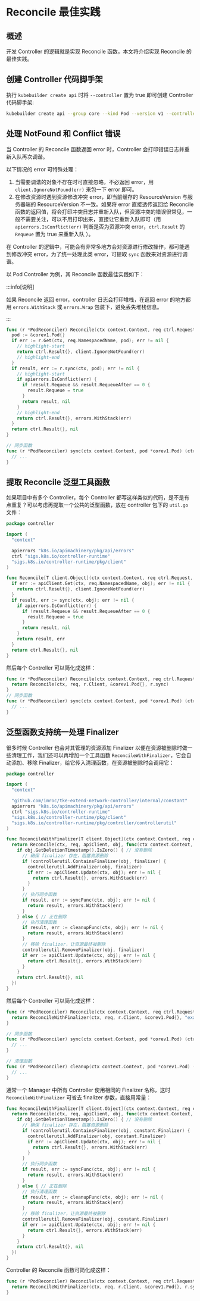 # Reconcile 最佳实践

## 概述

开发 Controller 的逻辑就是实现 Reconcile 函数，本文将介绍实现 Reconcile 的最佳实践。

## 创建 Controller 代码脚手架

执行 `kubebuilder create api` 时将 `--controller` 置为 true 即可创建 Controller 代码脚手架:

```bash
kubebuilder create api --group core --kind Pod --version v1 --controller=true --resource=false
```

## 处理 NotFound 和 Conflict 错误

当 Controller 的 Reconcile 函数返回 error 时，Controller 会打印错误日志并重新入队再次调谐。

以下情况的 error 可特殊处理：
1. 当需要调谐的对象不存在时可直接忽略，不必返回 error，用 `client.IgnoreNotFound(err)` 来包一下 error 即可。
2. 在修改资源时遇到资源修改冲突 error，即当前缓存的 ResourceVersion 与服务器端的 ResourceVersion 不一致。如果将 error 直接透传返回给 Reconcile 函数的返回值，将会打印冲突日志并重新入队，但资源冲突的错误很常见，一般不需要关注，可以不用打印出来，直接让它重新入队即可（用 `apierrors.IsConflict(err)` 判断是否为资源冲突 error，`ctrl.Result` 的 `Requeue` 置为 true 来重新入队 ）。

在 Controller 的逻辑中，可能会有非常多地方会对资源进行修改操作，都可能遇到修改冲突 error，为了统一处理此类 error，可提取 `sync` 函数来对资源进行调谐。

以 Pod Controller 为例，其 Reconcile 函数最佳实践如下：

:::info[说明]

如果 Reconcile 返回 error，controller 日志会打印堆栈，在返回 error 的地方都用 `errors.WithStack` 或 `errors.Wrap` 包装下，避免丢失堆栈信息。

:::

```go showLineNumbers
func (r *PodReconciler) Reconcile(ctx context.Context, req ctrl.Request) (ctrl.Result, error) {
  pod := &corev1.Pod{}
  if err := r.Get(ctx, req.NamespacedName, pod); err != nil {
    // highlight-start
    return ctrl.Result{}, client.IgnoreNotFound(err)
    // highlight-end
  }
  if result, err := r.sync(ctx, pod); err != nil {
    // highlight-start
    if apierrors.IsConflict(err) {
      if !result.Requeue && result.RequeueAfter == 0 {
        result.Requeue = true
      }
      return result, nil
    }
    // highlight-end
    return ctrl.Result{}, errors.WithStack(err)
  }
  return ctrl.Result{}, nil
}

// 同步函数
func (r *PodReconciler) sync(ctx context.Context, pod *corev1.Pod) (ctrl.Result, error) {
  // ...
}
```

## 提取 Reconcile 泛型工具函数

如果项目中有多个 Controller，每个 Controller 都写这样类似的代码，是不是有点重复？可以考虑再提取一个公共的泛型函数，放在 controller 包下的 `util.go` 文件：

```go showLineNumbers
package controller

import (
  "context"

  apierrors "k8s.io/apimachinery/pkg/api/errors"
  ctrl "sigs.k8s.io/controller-runtime"
  "sigs.k8s.io/controller-runtime/pkg/client"
)

func Reconcile[T client.Object](ctx context.Context, req ctrl.Request, apiClient client.Client, obj T, sync func(ctx context.Context, obj T) (ctrl.Result, error)) (ctrl.Result, error) {
  if err := apiClient.Get(ctx, req.NamespacedName, obj); err != nil {
    return ctrl.Result{}, client.IgnoreNotFound(err)
  }
  if result, err := sync(ctx, obj); err != nil {
    if apierrors.IsConflict(err) {
      if !result.Requeue && result.RequeueAfter == 0 {
        result.Requeue = true
      }
      return result, nil
    }
    return result, err
  }
  return ctrl.Result{}, nil
}
```

然后每个 Controller 可以简化成这样：

```go showLineNumbers
func (r *PodReconciler) Reconcile(ctx context.Context, req ctrl.Request) (ctrl.Result, error) {
  return Reconcile(ctx, req, r.Client, &corev1.Pod{}, r.sync)
}
// 同步函数
func (r *PodReconciler) sync(ctx context.Context, pod *corev1.Pod) (ctrl.Result, error) {
  // ...
}
```

## 泛型函数支持统一处理 Finalizer

很多时候 Controller 也会对其管理的资源添加 Finalizer 以便在资源被删除时做一些清理工作，我们还可以再增加一个工具函数 `ReconcileWithFinalizer`，它会自动添加、移除 Finalizer，给它传入清理函数，在资源被删除时会调用它：

```go
package controller

import (
  "context"

  "github.com/imroc/tke-extend-network-controller/internal/constant"
  apierrors "k8s.io/apimachinery/pkg/api/errors"
  ctrl "sigs.k8s.io/controller-runtime"
  "sigs.k8s.io/controller-runtime/pkg/client"
  "sigs.k8s.io/controller-runtime/pkg/controller/controllerutil"
)

func ReconcileWithFinalizer[T client.Object](ctx context.Context, req ctrl.Request, apiClient client.Client, obj T, finalizer string, syncFunc func(ctx context.Context, obj T) (ctrl.Result, error), cleanupFunc func(ctx context.Context, obj T) (ctrl.Result, error)) (ctrl.Result, error) {
  return Reconcile(ctx, req, apiClient, obj, func(ctx context.Context, obj T) (ctrl.Result, error) {
    if obj.GetDeletionTimestamp().IsZero() { // 没有删除
      // 确保 finalizer 存在，阻塞资源删除
      if !controllerutil.ContainsFinalizer(obj, finalizer) {
        controllerutil.AddFinalizer(obj, finalizer)
        if err := apiClient.Update(ctx, obj); err != nil {
          return ctrl.Result{}, errors.WithStack(err)
        }
      }
      // 执行同步函数
      if result, err := syncFunc(ctx, obj); err != nil {
        return result, errors.WithStack(err)
      }
    } else { // 正在删除
      // 执行清理函数
      if result, err := cleanupFunc(ctx, obj); err != nil {
        return result, errors.WithStack(err)
      }
      // 移除 finalizer，让资源最终被删除
      controllerutil.RemoveFinalizer(obj, finalizer)
      if err := apiClient.Update(ctx, obj); err != nil {
        return ctrl.Result{}, errors.WithStack(err)
      }
    }
    return ctrl.Result{}, nil
  })
}
```
然后每个 Controller 可以简化成这样：

```go showLineNumbers
func (r *PodReconciler) Reconcile(ctx context.Context, req ctrl.Request) (ctrl.Result, error) {
  return ReconcileWithFinalizer(ctx, req, r.Client, &corev1.Pod{}, "example.com/finalizer", r.sync, r.cleanup)
}

// 同步函数
func (r *PodReconciler) sync(ctx context.Context, pod *corev1.Pod) (ctrl.Result, error) {
  // ...
}

// 清理函数
func (r *PodReconciler) cleanup(ctx context.Context, pod *corev1.Pod) (ctrl.Result, error) {
  // ...
}
```

通常一个 Manager 中所有 Controller 使用相同的 Finalizer 名称，这时 `ReconcileWithFinalizer` 可省去 finalizer 参数，直接用常量：

```go
func ReconcileWithFinalizer[T client.Object](ctx context.Context, req ctrl.Request, apiClient client.Client, obj T, syncFunc func(ctx context.Context, obj T) (ctrl.Result, error), cleanupFunc func(ctx context.Context, obj T) (ctrl.Result, error)) (ctrl.Result, error) {
  return Reconcile(ctx, req, apiClient, obj, func(ctx context.Context, obj T) (ctrl.Result, error) {
    if obj.GetDeletionTimestamp().IsZero() { // 没有删除
      // 确保 finalizer 存在，阻塞资源删除
      if !controllerutil.ContainsFinalizer(obj, constant.Finalizer) {
        controllerutil.AddFinalizer(obj, constant.Finalizer)
        if err := apiClient.Update(ctx, obj); err != nil {
          return ctrl.Result{}, errors.WithStack(err)
        }
      }
      // 执行同步函数
      if result, err := syncFunc(ctx, obj); err != nil {
        return result, errors.WithStack(err)
      }
    } else { // 正在删除
      // 执行清理函数
      if result, err := cleanupFunc(ctx, obj); err != nil {
        return result, errors.WithStack(err)
      }
      // 移除 finalizer，让资源最终被删除
      controllerutil.RemoveFinalizer(obj, constant.Finalizer)
      if err := apiClient.Update(ctx, obj); err != nil {
        return ctrl.Result{}, errors.WithStack(err)
      }
    }
    return ctrl.Result{}, nil
  })
}
```

Controller 的 Reconcile 函数可简化成这样：

```go
func (r *PodReconciler) Reconcile(ctx context.Context, req ctrl.Request) (ctrl.Result, error) {
  return ReconcileWithFinalizer(ctx, req, r.Client, &corev1.Pod{}, r.sync, r.cleanup)
}
```
